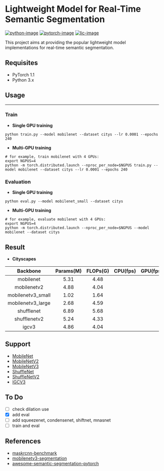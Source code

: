 # Lightweight Model for Real-Time Semantic Segmentation
[![python-image]][python-url]
[![pytorch-image]][pytorch-url]
[![lic-image]][lic-url]

This project aims at providing the popular lightweight model implementations for real-time semantic segmentation.

## Requisites
- PyTorch 1.1
- Python 3.x

## Usage
-----------------
### Train
- **Single GPU training**
```
python train.py --model mobilenet --dataset citys --lr 0.0001 --epochs 240
```
- **Multi-GPU training**
```
# for example, train mobilenet with 4 GPUs:
export NGPUS=4
python -m torch.distributed.launch --nproc_per_node=$NGPUS train.py --model mobilenet --dataset citys --lr 0.0001 --epochs 240
```

### Evaluation
- **Single GPU training**
```
python eval.py --model mobilenet_small --dataset citys
```
- **Multi-GPU training**
```
# for example, evaluate mobilenet with 4 GPUs:
export NGPUS=4
python -m torch.distributed.launch --nproc_per_node=$NGPUS --model mobilenet --dataset citys
```

## Result
- **Cityscapes**

|     Backbone      | Params(M) | FLOPs(G) | CPU(fps) | GPU(fps) | mIoU/pixACC |
| :---------------: | :-------: | :------: | :------: | :------: | :---------: |
|     mobilenet     |    5.31   |   4.48   |          |          | 0.457/0.920 |
|    mobilenetv2    |    4.88   |   4.04   |          |          | 0.459/0.924 |
| mobilenetv3_small |    1.02   |   1.64   |          |          | 0.415/0.909 |
| mobilenetv3_large |    2.68   |   4.59   |          |          |             |
|     shufflenet    |    6.89   |   5.68   |          |          |             |
|    shufflenetv2   |    5.24   |   4.33   |          |          |             |
|       igcv3       |    4.86   |   4.04   |          |          |             |

## Support
- [MobileNet](https://arxiv.org/abs/1704.04861)
- [MobileNetV2](https://arxiv.org/abs/1801.04381)
- [MobileNetV3](https://arxiv.org/abs/1905.02244)
- [ShuffleNet](https://arxiv.org/abs/1707.01083)
- [ShuffleNetV2](https://arxiv.org/abs/1807.11164)
- [IGCV3](https://arxiv.org/pdf/1806.00178)


## To Do
- [ ] check dilation use
- [x] add eval
- [ ] add squeezenet, condensenet, shiftnet, mnasnet
- [ ] train and eval

## References
- [maskrcnn-benchmark](https://github.com/facebookresearch/maskrcnn-benchmark)
- [mobilenetv3-segmentation](https://github.com/Tramac/mobilenetv3-segmentation)
- [awesome-semantic-segmentation-pytorch](https://github.com/Tramac/awesome-semantic-segmentation-pytorch)

<!--
[![python-image]][python-url]
[![pytorch-image]][pytorch-url]
[![lic-image]][lic-url]
-->

[python-image]: https://img.shields.io/badge/Python-2.x|3.x-ff69b4.svg
[python-url]: https://www.python.org/
[pytorch-image]: https://img.shields.io/badge/PyTorch-1.0-2BAF2B.svg
[pytorch-url]: https://pytorch.org/
[lic-image]: http://dmlc.github.io/img/apache2.svg
[lic-url]: https://github.com/Tramac/mobilenetv3-segmentation/blob/master/LICENSE